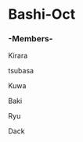 # Bashi-Oct
<h3>-Members-</h3>
<p>Kirara</p>
<p>tsubasa</p>
<p>Kuwa</p>
<p>Baki</p>
<p>Ryu</p>
<p>Dack</p>
